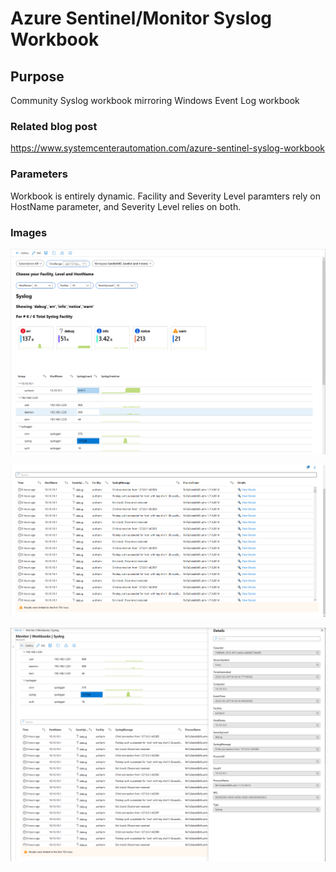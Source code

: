 # Azure Sentinel/Monitor Syslog Workbook

## Purpose
Community Syslog workbook mirroring Windows Event Log workbook

### Related blog post
https://www.systemcenterautomation.com/azure-sentinel-syslog-workbook

### Parameters
Workbook is entirely dynamic. Facility and Severity Level paramters rely on HostName parameter, and Severity Level relies on both.

### Images
![image](./images/2020-05-21_9-23-42.png)

![image](./images/2020-05-21_9-24-03.png)

![image](./images/2020-05-21_9-24-26.png)
